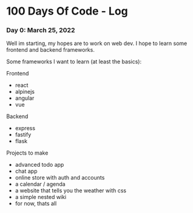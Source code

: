 # 100 Days Of Code - Log

### Day 0: March 25, 2022
Well im starting, my hopes are to work on web dev. I hope to learn some frontend and backend frameworks.

Some frameworks I want to learn (at least the basics):

Frontend
- react
- alpinejs
- angular
- vue

Backend
- express
- fastify
- flask

Projects to make
- advanced todo app
- chat app
- online store with auth and accounts
- a calendar / agenda
- a website that tells you the weather with css
- a simple nested wiki
- for now, thats all
